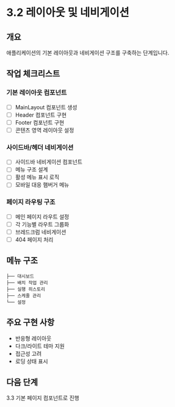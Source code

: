 # 3.2 레이아웃 및 네비게이션

## 개요
애플리케이션의 기본 레이아웃과 네비게이션 구조를 구축하는 단계입니다.

## 작업 체크리스트

### 기본 레이아웃 컴포넌트
- [ ] MainLayout 컴포넌트 생성
- [ ] Header 컴포넌트 구현
- [ ] Footer 컴포넌트 구현
- [ ] 콘텐츠 영역 레이아웃 설정

### 사이드바/헤더 네비게이션
- [ ] 사이드바 네비게이션 컴포넌트
- [ ] 메뉴 구조 설계
- [ ] 활성 메뉴 표시 로직
- [ ] 모바일 대응 햄버거 메뉴

### 페이지 라우팅 구조
- [ ] 메인 페이지 라우트 설정
- [ ] 각 기능별 라우트 그룹화
- [ ] 브레드크럼 네비게이션
- [ ] 404 페이지 처리

## 메뉴 구조
```
├── 대시보드
├── 배치 작업 관리
├── 실행 히스토리
├── 스케줄 관리
└── 설정
```

## 주요 구현 사항
- 반응형 레이아웃
- 다크/라이트 테마 지원
- 접근성 고려
- 로딩 상태 표시

## 다음 단계
3.3 기본 페이지 컴포넌트로 진행